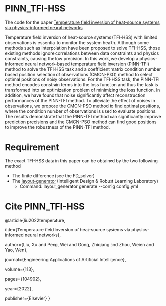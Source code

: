 # PINN_TFI-HSS
The code for the paper [Temperature field inversion of heat-source systems via physics-informed neural networks](https://www.sciencedirect.com/science/article/abs/pii/S095219762200135X)

Temperature field inversion of heat-source systems (TFI-HSS) with limited observations is essential to monitor the system health. Although some methods such as interpolation have been proposed to solve TFI-HSS, those existing methods ignore correlations between data constraints and physics constraints, causing the low precision. In this work, we develop a physics-informed neural network-based temperature field inversion (PINN-TFI) method to solve the TFI-HSS task and a coefficient matrix condition number based position selection of observations (CMCN-PSO) method to select optimal positions of noisy observations. For the TFI-HSS task, the PINN-TFI method encodes constrain terms into the loss function and thus the task is transformed into an optimization problem of minimizing the loss function. In addition, we have found that noise significantly affect reconstruction performances of the PINN-TFI method. To alleviate the effect of noises in observations, we propose the CMCN-PSO method to find optimal positions, where the condition number of observations is used to evaluate positions. The results demonstrate that the PINN-TFI method can significantly improve prediction precisions and the CMCN-PSO method can find good positions to improve the robustness of the PINN-TFI method.


# Requirement

The exact TFI-HSS data in this paper can be obtained by the two following method
- The finite difference (see the FD_solver)
- The [layout-generator](https://layout-generator.readthedocs.io/zh/latest/src/tutorial/1discrete.html) (Intelligent Design & Robust Learning Laboratory)
  - Command: layout_generator generate --config config.yml


# Cite PINN_TFI-HSS
@article{liu2022temperature,
  
  title={Temperature field inversion of heat-source systems via physics-informed neural networks},
  
  author={Liu, Xu and Peng, Wei and Gong, Zhiqiang and Zhou, Weien and Yao, Wen},
  
  journal={Engineering Applications of Artificial Intelligence},
  
  volume={113},
  
  pages={104902},
  
  year={2022},
  
  publisher={Elsevier}
}
